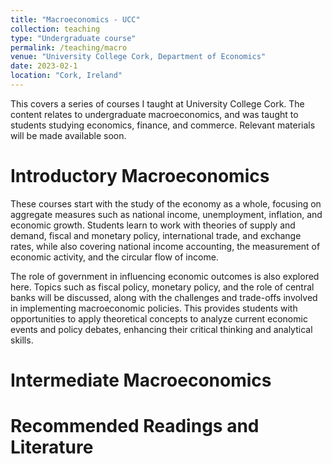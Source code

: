 ```yaml
---
title: "Macroeconomics - UCC"
collection: teaching
type: "Undergraduate course"
permalink: /teaching/macro
venue: "University College Cork, Department of Economics"
date: 2023-02-1
location: "Cork, Ireland"
---
```


This covers a series of courses I taught at University College Cork. The content relates to undergraduate macroeconomics, and was taught to students studying economics, finance, and commerce. Relevant materials will be made available soon.

Introductory Macroeconomics
======
These courses start with the study of the economy as a whole, focusing on aggregate measures such as national income, unemployment, inflation, and economic growth. Students learn to work with theories of supply and demand, fiscal and monetary policy, international trade, and exchange rates, while also covering national income accounting, the measurement of economic activity, and the circular flow of income.

The role of government in influencing economic outcomes is also explored here. Topics such as fiscal policy, monetary policy, and the role of central banks will be discussed, along with the challenges and trade-offs involved in implementing macroeconomic policies. This provides students with opportunities to apply theoretical concepts to analyze current economic events and policy debates, enhancing their critical thinking and analytical skills.

Intermediate Macroeconomics
======

Recommended Readings and Literature
======
